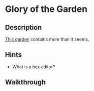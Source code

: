 # Glory of the Garden

## Description

[This garden](https://jupiter.challenges.picoctf.org/static/43c4743b3946f427e883f6b286f47467/garden.jpg "Pico CTF link to download image of a garden") contains more than it seems.

## Hints

* What is a hex editor?

## Walkthrough


